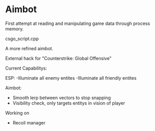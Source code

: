 # Aimbot
First attempt at reading and manipulating game data through process memory.

csgo_script.cpp

A more refined aimbot.

External hack for "Counterstrike: Global Offensive"

Current Capabilitys:

ESP: 
-Illuminate all enemy entites
-Illuminate all friendly entites

Aimbot:
- Smooth lerp between vectors to stop snapping
- Visibility check, only targets entitys in vision of player

Working on 
- Recoil manager
